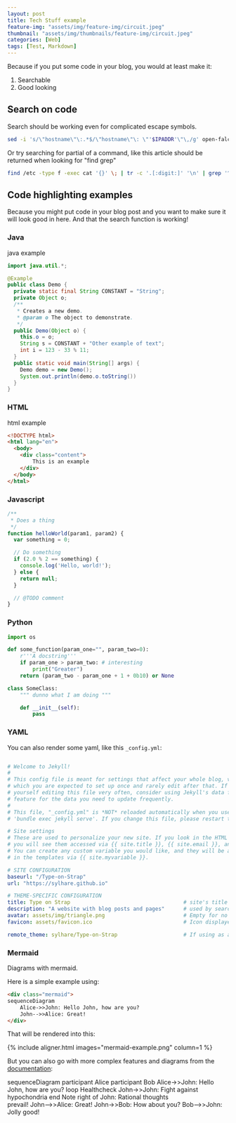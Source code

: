 ```yaml
---
layout: post
title: Tech Stuff example
feature-img: "assets/img/feature-img/circuit.jpeg"
thumbnail: "assets/img/thumbnails/feature-img/circuit.jpeg"
categories: [Web]
tags: [Test, Markdown]
---
```



Because if you put some code in your blog, you would at least make it:

1. Searchable
2. Good looking

## Search on code

Search should be working even for complicated escape symbols.

```bash
sed -i 's/\"hostname\"\:.*$/\"hostname\"\: \"'$IPADDR'\"\,/g' open-falcon/agent/config/cfg.json
```

Or try searching for partial of a command, like this article should be returned when looking for "find grep"

```bash
find /etc -type f -exec cat '{}' \; | tr -c '.[:digit:]' '\n' | grep '^[^.][^.]*\.[^.][^.]*\.[^.][^.]*\.[^.][^.]*$'
```

## Code highlighting examples

Because you might put code in your blog post and you want to make sure
it will look good in here.
And that the search function is working!

### Java

java example

```java
import java.util.*;

@Example
public class Demo {
  private static final String CONSTANT = "String";
  private Object o;
  /**
   * Creates a new demo.
   * @param o The object to demonstrate.
   */
  public Demo(Object o) {
    this.o = o;
    String s = CONSTANT + "Other example of text";
    int i = 123 - 33 % 11;
  }
  public static void main(String[] args) {
    Demo demo = new Demo();
    System.out.println(demo.o.toString())
  }
}
```

### HTML

html example

```html
<!DOCTYPE html>
<html lang="en">
  <body>
    <div class="content">
        This is an example
    </div>
  </body>
</html>
```

### Javascript

```js
/**
 * Does a thing
 */
function helloWorld(param1, param2) {
  var something = 0;

  // Do something
  if (2.0 % 2 == something) {
    console.log('Hello, world!');
  } else {
    return null;
  }

  // @TODO comment
}
```

### Python

```python
import os

def some_function(param_one="", param_two=0):
    r'''A docstring'''
    if param_one > param_two: # interesting
        print("Greater")
    return (param_two - param_one + 1 + 0b10) or None

class SomeClass:
    """ dunno what I am doing """

    def __init__(self):
        pass
```

### YAML

You can also render some yaml, like this `_config.yml`:

```yml

# Welcome to Jekyll!
#
# This config file is meant for settings that affect your whole blog, values
# which you are expected to set up once and rarely edit after that. If you find
# yourself editing this file very often, consider using Jekyll's data files
# feature for the data you need to update frequently.
#
# This file, "_config.yml" is *NOT* reloaded automatically when you use
# 'bundle exec jekyll serve'. If you change this file, please restart the server process.

# Site settings
# These are used to personalize your new site. If you look in the HTML files,
# you will see them accessed via {{ site.title }}, {{ site.email }}, and so on.
# You can create any custom variable you would like, and they will be accessible
# in the templates via {{ site.myvariable }}.

# SITE CONFIGURATION
baseurl: "/Type-on-Strap"
url: "https://sylhare.github.io"

# THEME-SPECIFIC CONFIGURATION
title: Type on Strap                                    # site's title
description: "A website with blog posts and pages"      # used by search engines
avatar: assets/img/triangle.png                         # Empty for no avatar in navbar
favicon: assets/favicon.ico                             # Icon displayed in the tab

remote_theme: sylhare/Type-on-Strap                     # If using as a remote_theme in github
```

### Mermaid

Diagrams with mermaid.

Here is a simple example using:

```html
<div class="mermaid">
sequenceDiagram
    Alice->>John: Hello John, how are you?
    John-->>Alice: Great!
</div>
```

That will be rendered into this:

{% include aligner.html images="mermaid-example.png" column=1 %}

But you can also go with more complex features and diagrams from the [documentation](https://mermaid-js.github.io/mermaid/):

<div class="mermaid">
sequenceDiagram
    participant Alice
    participant Bob
    Alice->>John: Hello John, how are you?
    loop Healthcheck
        John->>John: Fight against hypochondria
    end
    Note right of John: Rational thoughts <br/>prevail!
    John-->>Alice: Great!
    John->>Bob: How about you?
    Bob-->>John: Jolly good!
</div>
